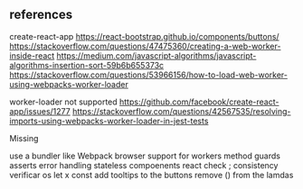 ## references

create-react-app
https://react-bootstrap.github.io/components/buttons/
https://stackoverflow.com/questions/47475360/creating-a-web-worker-inside-react
https://medium.com/javascript-algorithms/javascript-algorithms-insertion-sort-59b6b655373c
https://stackoverflow.com/questions/53966156/how-to-load-web-worker-using-webpacks-worker-loader

worker-loader not supported 
https://github.com/facebook/create-react-app/issues/1277
https://stackoverflow.com/questions/42567535/resolving-imports-using-webpacks-worker-loader-in-jest-tests

Missing

use a bundler like Webpack
browser support for workers
method guards asserts
error handling
stateless compoenents react
check ; consistency
verificar os let x const
add tooltips to the buttons
remove () from the lamdas